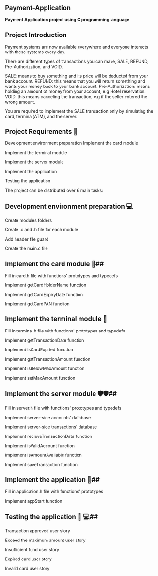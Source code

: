 ## Payment-Application ##
**Payment Application project using C programming language**
## Project Introduction ##
Payment systems are now available everywhere and everyone interacts with these systems every day.

There are different types of transactions you can make, SALE, REFUND, Pre-Authorization, and VOID.

SALE: means to buy something and its price will be deducted from your bank account. REFUND: this means that you will return something and wants your money back to your bank account. Pre-Authorization: means holding an amount of money from your account, e.g Hotel reservation. VOID: this means canceling the transaction, e.g if the seller entered the wrong amount.

You are required to implement the SALE transaction only by simulating the card, terminal(ATM), and the server.

## Project Requirements 🚀 ##
Development environment preparation Implement the card module

Implement the terminal module

Implement the server module

Implement the application

Testing the application

The project can be distributed over 6 main tasks:

## Development environment preparation 💻 ##
Create modules folders

Create .c and .h file for each module

Add header file guard

Create the main.c file

## Implement the card module 🎨##
Fill in card.h file with functions' prototypes and typedefs

Implement getCardHolderName function

Implement getCardExpiryDate function

Implement getCardPAN function

## Implement the terminal module 🎨 ##
Fill in terminal.h file with functions' prototypes and typedefs

Implement getTransactionDate function

Implement isCardExpried function

Implement gatTransactionAmount function

Implement isBelowMaxAmount function

Implement setMaxAmount function

## Implement the server module 🛡️🛡️##
Fill in server.h file with functions' prototypes and typedefs

Implement server-side accounts' database

Implement server-side transactions' database

Implement recieveTransactionData function

Implement isValidAccount function

Implement isAmountAvailable function

Implement saveTransaction function

## Implement the application 🎉##
Fill in application.h file with functions' prototypes

Implement appStart function

## Testing the application 🎉 💻##
Transaction approved user story

Exceed the maximum amount user story

Insufficient fund user story

Expired card user story

Invalid card user story
